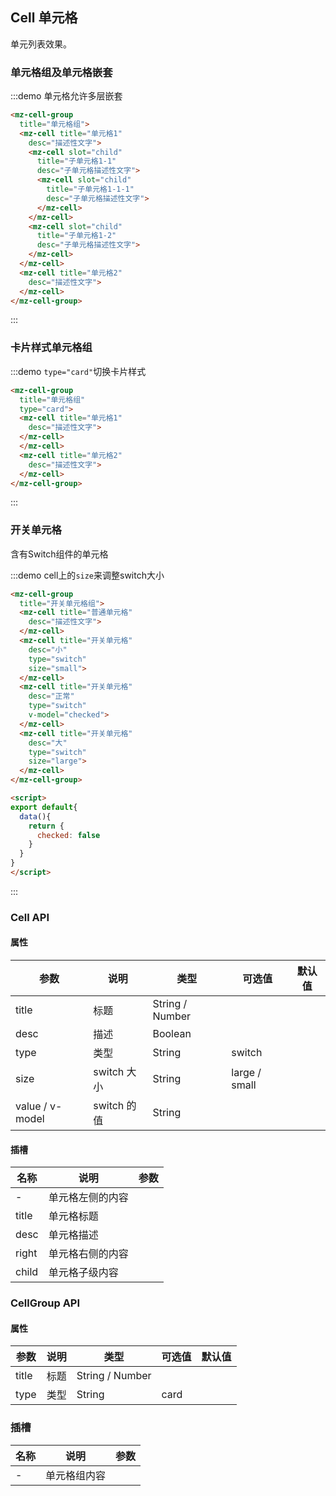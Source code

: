 ## Cell 单元格

单元列表效果。

### 单元格组及单元格嵌套

:::demo 单元格允许多层嵌套
```html
<mz-cell-group
  title="单元格组">
  <mz-cell title="单元格1"
    desc="描述性文字">
    <mz-cell slot="child"
      title="子单元格1-1"
      desc="子单元格描述性文字">
      <mz-cell slot="child"
        title="子单元格1-1-1"
        desc="子单元格描述性文字">
      </mz-cell>
    </mz-cell>
    <mz-cell slot="child"
      title="子单元格1-2"
      desc="子单元格描述性文字">
    </mz-cell>
  </mz-cell>
  <mz-cell title="单元格2"
    desc="描述性文字">
  </mz-cell>
</mz-cell-group>
```
:::

### 卡片样式单元格组

:::demo `type="card"`切换卡片样式
```html
<mz-cell-group
  title="单元格组"
  type="card">
  <mz-cell title="单元格1"
    desc="描述性文字">
  </mz-cell>
  </mz-cell>
  <mz-cell title="单元格2"
    desc="描述性文字">
  </mz-cell>
</mz-cell-group>
```
:::

### 开关单元格

含有Switch组件的单元格

:::demo cell上的`size`来调整switch大小
```html
<mz-cell-group
  title="开关单元格组">
  <mz-cell title="普通单元格"
    desc="描述性文字">
  </mz-cell>
  <mz-cell title="开关单元格"
    desc="小"
    type="switch"
    size="small">
  </mz-cell>
  <mz-cell title="开关单元格"
    desc="正常"
    type="switch"
    v-model="checked">
  </mz-cell>
  <mz-cell title="开关单元格"
    desc="大"
    type="switch"
    size="large">
  </mz-cell>
</mz-cell-group>

<script>
export default{
  data(){
    return {
      checked: false
    }
  }
}
</script>
```
:::

### Cell API

#### 属性

| 参数 | 说明 | 类型 | 可选值 |默认值|
| --- | --- | --- | --- |---|
| title | 标题 | String / Number |  |  |
| desc | 描述 | Boolean | | |
| type | 类型 | String | switch ||
| size | switch 大小 | String | large / small ||
| value / v-model | switch 的值 | String | | |


#### 插槽

| 名称 | 说明 | 参数 |
| --- | --- | --- |
|-|单元格左侧的内容||
|title|单元格标题||
|desc|单元格描述||
|right|单元格右侧的内容||
|child|单元格子级内容||

### CellGroup API

#### 属性

| 参数 | 说明 | 类型 | 可选值 |默认值|
| --- | --- | --- | --- |---|
| title | 标题 | String / Number | |  |
| type | 类型 | String | card | |


### 插槽

| 名称 | 说明 | 参数 |
| --- | --- | --- |
|-|单元格组内容||


